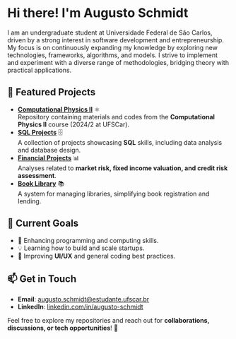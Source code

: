 # Hi there! I'm Augusto Schmidt   

I am an undergraduate student at Universidade Federal de São Carlos, driven by a strong interest in software development and entrepreneurship. My focus is on continuously expanding my knowledge by exploring new technologies, frameworks, algorithms, and models. I strive to implement and experiment with a diverse range of methodologies, bridging theory with practical applications.

## 🚀 Featured Projects  

 
- **[Computational Physics II](https://github.com/Osstrinha/Fisica-Computacional-2)** ⚛️  
  Repository containing materials and codes from the **Computational Physics II** course (2024/2 at UFSCar).  
- **[SQL Projects](https://github.com/Osstrinha/SQL-projects)** 🗄️  
  A collection of projects showcasing **SQL** skills, including data analysis and database design.  
- **[Financial Projects](https://github.com/Osstrinha/Financial-Projects)** 📊  
  Analyses related to **market risk, fixed income valuation, and credit risk assessment**.
- **[Book Library](https://github.com/Osstrinha/biblioteca-livros)** 📚  
  A system for managing libraries, simplifying book registration and lending. 

## 🎯 Current Goals  

- 🚀 Enhancing programming and computing skills.  
- 💡 Learning how to build and scale startups.  
- 🎨 Improving **UI/UX** and general coding best practices.  

## 📫 Get in Touch  

- **Email**: [augusto.schmidt@estudante.ufscar.br](mailto:augusto.schmidt@estudante.ufscar.br)  
- **LinkedIn**: [linkedin.com/in/augusto-schmidt](https://www.linkedin.com/in/augusto-schmidt)  

Feel free to explore my repositories and reach out for **collaborations, discussions, or tech opportunities**! 🚀  



